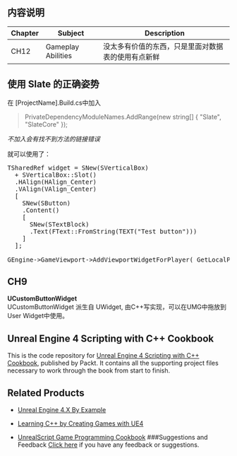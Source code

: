 
内容说明
---------------------------------------------------------------------------------------
| Chapter  |  Subject               |  Description               |
|----------|------------------------|----------------------------|
| CH12     |  Gameplay Abilities    |没太多有价值的东西，只是里面对数据表的使用有点新鲜 |



使用 Slate 的正确姿势
---------------------------------------------------------------------------------------
在 [ProjectName].Build.cs中加入  
> PrivateDependencyModuleNames.AddRange(new string[] { "Slate", "SlateCore" });  

  *不加入会有找不到方法的链接错误*

就可以使用了：
<pre>
TSharedRef<SVerticalBox> widget = SNew(SVerticalBox)
  + SVerticalBox::Slot()
  .HAlign(HAlign_Center)
  .VAlign(VAlign_Center)
  [
    SNew(SButton)
    .Content()
    [
      SNew(STextBlock)
      .Text(FText::FromString(TEXT("Test button")))
    ]
  ];

GEngine->GameViewport->AddViewportWidgetForPlayer( GetLocalPlayer(), widget, 1);
</pre>



CH9
---------------------------------------------------------------------------------------
**UCustomButtonWidget**  
UCustomButtonWidget 派生自 UWidget, 由C++写实现，可以在UMG中拖放到User Widget中使用。



Unreal Engine 4 Scripting with C++ Cookbook
---------------------------------------------------------------------------------------
This is the code repository for [Unreal Engine 4 Scripting with C++ Cookbook](https://www.packtpub.com/game-development/unreal-engine-4-scripting-c-cookbook?utm_source=Github&utm_medium=Repository&utm_campaign=9781785885549), published by Packt. It contains all the supporting project files necessary to work through the book from start to finish.


Related Products
---------------------------------------------------------------------------------------
* [Unreal Engine 4.X By Example](https://www.packtpub.com/game-development/unreal-engine-4x-example?utm_source=Github&utm_medium=Repository&utm_campaign=9781785885532)

* [Learning C++ by Creating Games with UE4](https://www.packtpub.com/game-development/learning-c-creating-games-ue4?utm_source=Github&utm_medium=Repository&utm_campaign=9781784396572)

* [UnrealScript Game Programming Cookbook](https://www.packtpub.com/game-development/unrealscript-game-programming-cookbook?utm_source=Github&utm_medium=Repository&utm_campaign=9781849695565)
###Suggestions and Feedback
[Click here](https://docs.google.com/forms/d/e/1FAIpQLSe5qwunkGf6PUvzPirPDtuy1Du5Rlzew23UBp2S-P3wB-GcwQ/viewform) if you have any feedback or suggestions.
